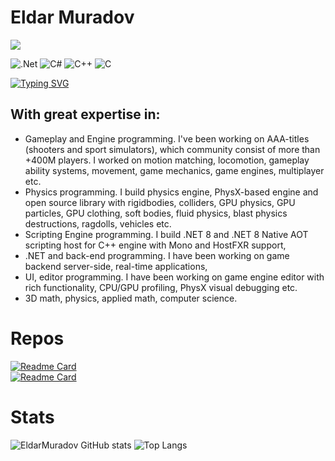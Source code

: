 # Eldar Muradov

![](https://komarev.com/ghpvc/?username=EldarMuradov)

![.Net](https://img.shields.io/badge/.NET-5C2D91?style=for-the-badge&logo=.net&logoColor=white) ![C#](https://img.shields.io/badge/c%23-%23239120.svg?style=for-the-badge&logo=c-sharp&logoColor=white) ![C++](https://img.shields.io/badge/c++-%2300599C.svg?style=for-the-badge&logo=c%2B%2B&logoColor=white)
![C](https://img.shields.io/badge/c-%2300599C.svg?style=for-the-badge&logo=c&logoColor=white)

[![Typing SVG](https://readme-typing-svg.herokuapp.com?color=%2336BCF7&lines=Engine+Programmer)](https://git.io/typing-svg)

## With great expertise in:
- Gameplay and Engine programming. I've been working on AAA-titles (shooters and sport simulators), which community consist of more than +400M players. I worked on motion matching, locomotion, gameplay ability systems, movement, game mechanics, game engines, multiplayer etc. 
- Physics programming. I build physics engine, PhysX-based engine and open source library with rigidbodies, colliders, GPU physics, GPU particles, GPU clothing, soft bodies, fluid physics, blast physics destructions, ragdolls, vehicles etc.
- Scripting Engine programming. I build .NET 8 and .NET 8 Native AOT scripting host for C++ engine with Mono and HostFXR support,
- .NET and back-end programming. I have been working on game backend server-side, real-time applications, 
- UI, editor programming. I have been working on game engine editor with rich functionality, CPU/GPU profiling, PhysX visual debugging etc.
- 3D math, physics, applied math, computer science. 

# Repos
[![Readme Card](https://github-readme-stats.vercel.app/api/pin/?username=EldarMuradov&repo=EraEngine)](https://github.com/EldarMuradov/EraEngine)
<br>
[![Readme Card](https://github-readme-stats.vercel.app/api/pin/?username=EldarMuradov&repo=OpenPS)](https://github.com/EldarMuradov/OpenPS)

# Stats

![EldarMuradov GitHub stats](https://github-readme-stats.vercel.app/api/?username=EldarMuradov&show_icons=true&title_color=fff&icon_color=79ff97&text_color=9f9f9f&bg_color=151515)
![Top Langs](https://github-readme-stats.vercel.app/api/top-langs/?username=EldarMuradov&show_icons=true&title_color=fff&icon_color=79ff97&text_color=9f9f9f&bg_color=151515)
